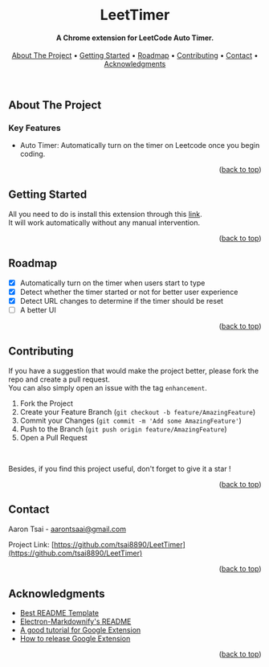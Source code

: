 <a id="readme-top"></a>


<h1 align="center">
  <br>
  LeetTimer
  <br>
</h1>

<h4 align="center">A Chrome extension for LeetCode Auto Timer.</h4>

<p align="center">
  <a href="#about-the-project">About The Project</a> •
  <a href="#getting-started">Getting Started</a> •
  <!-- <a href="#usage">Usage</a> • -->
  <a href="#roadmap">Roadmap</a> •
  <a href="#contributing">Contributing</a> •
  <a href="#contact">Contact</a> •
  <a href="#acknowledgments">Acknowledgments</a>
</p>
<br>


<!-- ABOUT THE PROJECT -->
## About The Project

### Key Features

* Auto Timer: Automatically turn on the timer on Leetcode once you begin coding.

<p align="right">(<a href="#readme-top">back to top</a>)</p>



<!-- GETTING STARTED -->
## Getting Started

All you need to do is install this extension through this [link](https://chromewebstore.google.com/detail/leettimer/aajimcbkjcmilaekamgkimbdmgahdhbn). <br> It will work automatically without any manual intervention.

<p align="right">(<a href="#readme-top">back to top</a>)</p>


<!-- USAGE -->
<!-- ## Usage -->


<!-- ROADMAP -->
## Roadmap

- [x] Automatically turn on the timer when users start to type
- [x] Detect whether the timer started or not for better user experience
- [x] Detect URL changes to determine if the timer should be reset
- [ ] A better UI

<p align="right">(<a href="#readme-top">back to top</a>)</p>



<!-- CONTRIBUTING -->
## Contributing
<!-- Contributions are what make the open source community such an amazing place to learn, inspire, and create. Any contributions you make are **greatly appreciated**. -->

If you have a suggestion that would make the project better, please fork the repo and create a pull request. <br> 
You can also simply open an issue with the tag `enhancement`. 

1. Fork the Project
2. Create your Feature Branch (`git checkout -b feature/AmazingFeature`)
3. Commit your Changes (`git commit -m 'Add some AmazingFeature'`)
4. Push to the Branch (`git push origin feature/AmazingFeature`)
5. Open a Pull Request

<br>

Besides, if you find this project useful, don't forget to give it a star !

<p align="right">(<a href="#readme-top">back to top</a>)</p>



<!-- CONTACT -->
## Contact

Aaron Tsai - aarontsaai@gmail.com

Project Link: [https://github.com/tsai8890/LeetTimer](https://github.com/tsai8890/LeetTimer)

<p align="right">(<a href="#readme-top">back to top</a>)</p>



<!-- ACKNOWLEDGMENTS -->
## Acknowledgments
* [Best README Template](https://github.com/othneildrew/Best-README-Template)
* [Electron-Markdownify's README](https://github.com/amitmerchant1990/electron-markdownify/blob/master/README.md)
* [A good tutorial for Google Extension](https://medium.com/@alexian853/%E5%BE%9E%E9%A0%AD%E9%96%8B%E5%A7%8B%E5%AD%B8%E7%BF%92%E9%96%8B%E7%99%BC-chrome-extension-v3-%E7%89%88%E6%9C%AC-96d7fdfc00d1)
* [How to release Google Extension](https://alex-ian.me/2022-04-22-publish-chrome-extension)

<p align="right">(<a href="#readme-top">back to top</a>)</p>